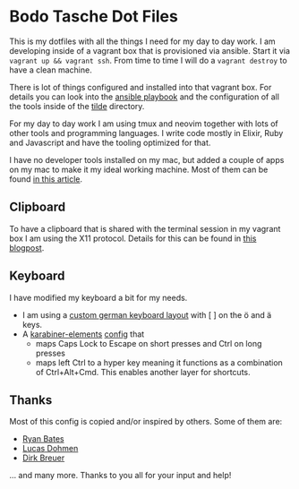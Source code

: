 # Bodo Tasche Dot Files #

This is my dotfiles with all the things I need for my day to day work. I am
developing inside of a vagrant box that is provisioned via ansible. Start it
via `vagrant up && vagrant ssh`. From time to time I will do a `vagrant
destroy` to have a clean machine.

There is lot of things configured and installed into that vagrant box. For
details you can look into the [ansible playbook](ansible/playbook.yml) and
the configuration of all the tools inside of the [tilde](tilde) directory.

For my day to day work I am using tmux and neovim together with lots of other
tools and programming languages. I write code mostly in Elixir, Ruby and
Javascript and have the tooling optimized for that.

I have no developer tools installed on my mac, but added a couple of
apps on my mac to make it my ideal working machine. Most of them can be
found [in this article](https://thesweetsetup.com/bodo-tasches-mac-iphone-setup/).

## Clipboard

To have a clipboard that is shared with the terminal session in my vagrant box
I am using the X11 protocol. Details for this can be found in [this blogpost](https://bitboxer.de/2017/08/06/ssh-with-clipboard/).

## Keyboard

I have modified my keyboard a bit for my needs.

* I am using a [custom german keyboard layout](http://bitboxer.de/2012/05/21/german-coding-keyboard-layout-for-macs/)
  with [ ] on the ö and ä keys.
* A [karabiner-elements](https://github.com/tekezo/Karabiner-Elements) [config](tilde/config/karabiner/karabiner.json) that
  * maps Caps Lock to Escape on short presses and Ctrl on long presses
  * maps left Ctrl to a hyper key meaning it functions as a combination of
    Ctrl+Alt+Cmd. This enables another layer for shortcuts.

## Thanks

Most of this config is copied and/or inspired by others. Some of
them are:

* [Ryan Bates](https://github.com/ryanb)
* [Lucas Dohmen](https://github.com/moonglum/dotfiles)
* [Dirk Breuer](https://github.com/railsbros-dirk)

… and many more. Thanks to you all for your input and help!
